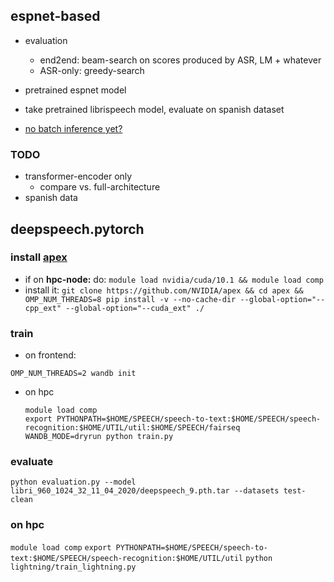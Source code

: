 ## espnet-based
* evaluation
    * end2end: beam-search on scores produced by ASR, LM + whatever
    * ASR-only: greedy-search
    
* pretrained espnet model
* take pretrained librispeech model, evaluate on spanish dataset

* [no batch inference yet?](https://github.com/espnet/espnet/issues/2186)

### TODO
* transformer-encoder only
    * compare vs. full-architecture
* spanish data


## deepspeech.pytorch
### install [apex](https://github.com/NVIDIA/apex)
* if on __hpc-node:__ do: `module load nvidia/cuda/10.1 && module load comp`
* install it: `git clone https://github.com/NVIDIA/apex && cd apex && OMP_NUM_THREADS=8 pip install -v --no-cache-dir --global-option="--cpp_ext" --global-option="--cuda_ext" ./`

### train
* on frontend:
```shell script
OMP_NUM_THREADS=2 wandb init
```
* on hpc
    ```shell script
    module load comp
    export PYTHONPATH=$HOME/SPEECH/speech-to-text:$HOME/SPEECH/speech-recognition:$HOME/UTIL/util:$HOME/SPEECH/fairseq
    WANDB_MODE=dryrun python train.py
    ```
### evaluate
```shell script
python evaluation.py --model libri_960_1024_32_11_04_2020/deepspeech_9.pth.tar --datasets test-clean
```

### on hpc
`module load comp`
`export PYTHONPATH=$HOME/SPEECH/speech-to-text:$HOME/SPEECH/speech-recognition:$HOME/UTIL/util`
`python lightning/train_lightning.py`
